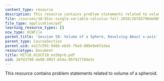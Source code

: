 ```yaml
---
content_type: resource
description: This resource contains problem statements related to volume of a spheroid.
file: /courses/18-01sc-single-variable-calculus-fall-2010/26fd3790de98905fb54a05f427784e3c_MIT18_01SCF10_ex58prb.pdf
file_type: application/pdf
learning_resource_types: []
ocw_type: OCWFile
parent_title: 'Session 58: Volume of a Sphere, Revolving About x-axis'
parent_type: CourseSection
parent_uid: ea17c591-946b-ebd5-f9a9-889e9e6fa3ee
resourcetype: Document
title: MIT18_01SCF10_ex58prb.pdf
uid: 26fd3790-de98-905f-b54a-05f427784e3c
---
```

This resource contains problem statements related to volume of a spheroid.